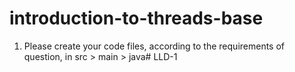 # introduction-to-threads-base
1. Please create your code files, according to the requirements of question, in src > main > java# LLD-1
